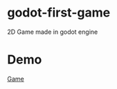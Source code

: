 # godot-first-game
2D Game made in godot engine 
# Demo
[Game](https://github.com/Gabriel-olimpio/godot-first-game/assets/55449416/434229a4-3848-41f4-83a0-fffd22e5fdd1)




